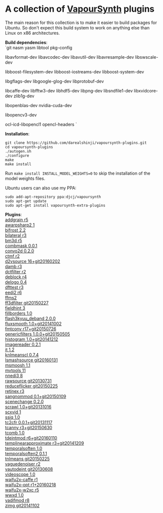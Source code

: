 A collection of [VapourSynth](https://github.com/vapoursynth/vapoursynth) plugins
===================================

The main reason for this collection is to make it easier to build packages for Ubuntu.
So don't expect this build system to work on anything else than Linux on x86 architectures.

**Build dependencies**:<br>
`git nasm yasm libtool pkg-config

 libavformat-dev libavcodec-dev libavutil-dev libavresample-dev libswscale-dev

 libboost-filesystem-dev libboost-iostreams-dev libboost-system-dev

libgflags-dev libgoogle-glog-dev libprotobuf-dev

 libcaffe-dev
 libfftw3-dev
 libhdf5-dev
 libpng-dev
 libsndfile1-dev
 libxvidcore-dev
 zlib1g-dev

 libopenblas-dev nvidia-cuda-dev

 libopencv3-dev

 ocl-icd-libopencl1 opencl-headers
`


**Installation**:
```
git clone https://github.com/darealshinji/vapoursynth-plugins.git
cd vapoursynth-plugins
./autogen.sh
./configure
make
make install
```

Run `make install INSTALL_MODEL_WEIGHTS=0` to skip the installation of the model weights files.

Ubuntu users can also use my PPA:
```
sudo add-apt-repository ppa:djcj/vapoursynth
sudo apt-get update
sudo apt-get install vapoursynth-extra-plugins
```


**Plugins**:<br>
[addgrain r5](https://github.com/HomeOfVapourSynthEvolution/VapourSynth-AddGrain)<br>
[awarpsharp2 1](https://github.com/dubhater/vapoursynth-awarpsharp2)<br>
[bifrost 2.2](https://github.com/dubhater/vapoursynth-bifrost)<br>
[bilateral r3](https://github.com/HomeOfVapourSynthEvolution/VapourSynth-Bilateral)<br>
[bm3d r5](https://github.com/HomeOfVapourSynthEvolution/VapourSynth-BM3D)<br>
[combmask 0.0.1](https://github.com/chikuzen/CombMask)<br>
[convo2d 0.2.0](https://github.com/chikuzen/convo2d)<br>
[ctmf r2](https://github.com/HomeOfVapourSynthEvolution/VapourSynth-CTMF)<br>
[d2vsource 16+git20160202](https://github.com/dwbuiten/d2vsource)<br>
[damb r3](https://github.com/dubhater/vapoursynth-damb)<br>
[dctfilter r2](https://bitbucket.org/mystery_keeper/vapoursynth-dctfilter)<br>
[deblock r4](https://github.com/HomeOfVapourSynthEvolution/VapourSynth-Deblock)<br>
[delogo 0.4](https://github.com/HomeOfVapourSynthEvolution/VapourSynth-DeLogo)<br>
[dfttest r3](https://github.com/HomeOfVapourSynthEvolution/VapourSynth-DFTTest)<br>
[eedi2 r6](https://github.com/HomeOfVapourSynthEvolution/VapourSynth-EEDI2)<br>
[ffms2](https://github.com/FFMS/ffms2)<br>
[ff3dfilter git20150227](https://github.com/VFR-maniac/VapourSynth-FFT3DFilter)<br>
[fieldhint 3](https://github.com/dubhater/vapoursynth-fieldhint)<br>
[fillborders 1.0](https://github.com/dubhater/vapoursynth-fillborders)<br>
[flash3kyuu_deband 2.0.0](https://github.com/SAPikachu/flash3kyuu_deband)<br>
[fluxsmooth 1.0+git20141002](https://github.com/dubhater/vapoursynth-fluxsmooth)<br>
[fmtconv r17+git20150726](https://github.com/EleonoreMizo/fmtconv)<br>
[genericfilters 1.0.0+git20150505](https://github.com/myrsloik/GenericFilters)<br>
[histogram 1.0+git20141212](https://github.com/dubhater/vapoursynth-histogram)<br>
[imagereader 0.2.1](https://github.com/chikuzen/vsimagereader)<br>
[it 1.2](https://github.com/HomeOfVapourSynthEvolution/VapourSynth-IT)<br>
[knlmeanscl 0.7.4](https://github.com/Khanattila/KNLMeansCL)<br>
[lsmashsource git20160131](https://github.com/VFR-maniac/L-SMASH-Works)<br>
[msmoosh 1.1](https://github.com/dubhater/vapoursynth-msmoosh)<br>
[mvtools 11](https://github.com/dubhater/vapoursynth-mvtools)<br>
[nnedi3 8](https://github.com/dubhater/vapoursynth-nnedi3)<br>
[rawsource git20130731](https://github.com/chikuzen/vsrawsource)<br>
[reduceflicker git20150225](https://github.com/VFR-maniac/VapourSynth-ReduceFlicker)<br>
[retinex r3](https://github.com/HomeOfVapourSynthEvolution/VapourSynth-Retinex)<br>
[sangnommod 0.1+git20150109](https://github.com/HomeOfVapourSynthEvolution/VapourSynth-SangNomMod)<br>
[scenechange 0.2.0](http://forum.doom9.org/showthread.php?t=166769)<br>
[scrawl 1.0+git20131016](https://github.com/dubhater/vapoursynth-scrawl)<br>
[scxvid 1](https://github.com/dubhater/vapoursynth-scxvid)<br>
[ssiq 1.0](https://github.com/dubhater/vapoursynth-ssiq)<br>
[tc2cfr 0.0.1+git20131117](https://github.com/gnaggnoyil/tc2cfr)<br>
[tcanny r3+git20150630](https://github.com/HomeOfVapourSynthEvolution/VapourSynth-TCanny)<br>
[tcomb 1.0](https://github.com/dubhater/vapoursynth-tcomb)<br>
[tdeintmod r6+git20160110](https://github.com/HomeOfVapourSynthEvolution/VapourSynth-TDeintMod)<br>
[templinearapproximate r3+git20141209](https://bitbucket.org/mystery_keeper/templinearapproximate-vapoursynth)<br>
[temporalsoften 1.0](https://github.com/dubhater/vapoursynth-temporalsoften)<br>
[temporalsoften2 0.1.1](http://forum.doom9.org/showthread.php?t=166769)<br>
[tnlmeans git20150225](https://github.com/VFR-maniac/VapourSynth-TNLMeans)<br>
[vaguedenoiser r2](https://github.com/HomeOfVapourSynthEvolution/VapourSynth-VagueDenoiser)<br>
[vautodeint git20130608](https://github.com/gnaggnoyil/VAutoDeint)<br>
[videoscope 1.0](https://github.com/dubhater/vapoursynth-videoscope)<br>
[waifu2x-caffe r1](https://github.com/HomeOfVapourSynthEvolution/VapourSynth-Waifu2x-caffe)<br>
[waifu2x-opt r1+20160218](https://github.com/HomeOfVapourSynthEvolution/VapourSynth-waifu2x-opt)<br>
[waifu2x-w2xc r5](https://github.com/HomeOfVapourSynthEvolution/VapourSynth-Waifu2x-w2xc)<br>
[wwxd 1.0](https://github.com/dubhater/vapoursynth-wwxd)<br>
[yadifmod r8](https://github.com/HomeOfVapourSynthEvolution/VapourSynth-Yadifmod)<br>
[zimg git20141102](https://github.com/dubhater/zimg)

